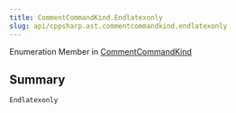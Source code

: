 ```yaml
---
title: CommentCommandKind.Endlatexonly
slug: api/cppsharp.ast.commentcommandkind.endlatexonly
---
```

Enumeration Member in [CommentCommandKind](/api/cppsharp/ast/commentcommandkind)

## Summary



```csharp
Endlatexonly
```

